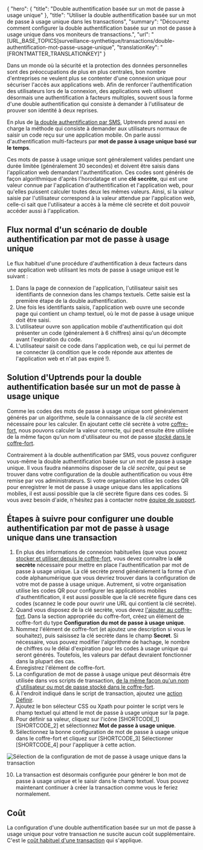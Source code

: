 {
  "hero": {
    "title": "Double authentification basée sur un mot de passe à usage unique"
  },
  "title": "Utiliser la double authentification basée sur un mot de passe à usage unique dans les transactions",
  "summary": "Découvrez comment configurer la double authentification basée sur un mot de passe à usage unique dans vos moniteurs de transactions.",
  "url": "[URL_BASE_TOPICS]surveillance-synthetique/transactions/double-authentification-mot-passe-usage-unique",
  "translationKey": "[FRONTMATTER_TRANSLATIONKEY]"
}

Dans un monde où la sécurité et la protection des données personnelles sont des préoccupations de plus en plus centrales, bon nombre d'entreprises ne veulent plus se contenter d'une connexion unique pour sécuriser l'accès aux applications web. Afin de renforcer l'authentification des utilisateurs lors de la connexion, des applications web utilisent désormais une authentification à facteurs multiples, souvent sous la forme d'une double authentification qui consiste à demander à l'utilisateur de prouver son identité à deux reprises.

En plus de [la double authentification par SMS]([LINK_URL_1]), Uptrends prend aussi en charge la méthode qui consiste à demander aux utilisateurs normaux de saisir un code reçu sur une application mobile. On parle aussi d'authentification multi-facteurs par **mot de passe à usage unique basé sur le temps**.

Ces mots de passe à usage unique sont généralement valides pendant une durée limitée (généralement 30 secondes) et doivent être saisis dans l'application web demandant l'authentification. Ces codes sont générés de façon algorithmique d'après l'horodatage et une **clé secrète**, qui est une valeur connue par l'application d'authentification et l'application web, pour qu'elles puissent calculer toutes deux les mêmes valeurs. Ainsi, si la valeur saisie par l'utilisateur correspond à la valeur attendue par l'application web, celle-ci sait que l'utilisateur a accès à la même clé secrète et doit pouvoir accéder aussi à l'application.

## Flux normal d'un scénario de double authentification par mot de passe à usage unique

Le flux habituel d'une procédure d'authentification à deux facteurs dans une application web utilisant les mots de passe à usage unique est le suivant :

1. Dans la page de connexion de l'application, l'utilisateur saisit ses identifiants de connexion dans les champs textuels. Cette saisie est la première étape de la double authentification.
2. Une fois les identifiants saisis, l'application web ouvre une seconde page qui contient un champ textuel, où le mot de passe à usage unique doit être saisi.
3. L'utilisateur ouvre son application mobile d'authentification qui doit présenter un code (généralement à 6 chiffres) ainsi qu'un décompte avant l'expiration du code.
4. L'utilisateur saisit ce code dans l'application web, ce qui lui permet de se connecter (à condition que le code réponde aux attentes de l'application web et n'ait pas expiré !).

## Solution d'Uptrends pour la double authentification basée sur un mot de passe à usage unique

Comme les codes des mots de passe à usage unique sont généralement générés par un algorithme, seule la connaissance de la *clé secrète* est nécessaire pour les calculer. En ajoutant cette clé secrète à votre [coffre-fort]([LINK_URL_2]), nous pouvons calculer la valeur correcte, qui peut ensuite être utilisée de la même façon qu'un nom d'utilisateur ou mot de passe [stocké dans le coffre-fort]([LINK_URL_3]).

Contrairement à la double authentification par SMS, vous pouvez configurer vous-même la double authentification basée sur un mot de passe à usage unique. Il vous faudra néanmoins disposer de la *clé secrète*, qui peut se trouver dans votre configuration de la double authentification ou vous être remise par vos administrateurs. Si votre organisation utilise les codes QR pour enregistrer le mot de passe à usage unique dans les applications mobiles, il est aussi possible que la clé secrète figure dans ces codes. Si vous avez besoin d'aide, n'hésitez pas à contacter notre [équipe de support]([LINK_URL_4]).

## Étapes à suivre pour configurer une double authentification par mot de passe à usage unique dans une transaction

1. En plus des informations de connexion habituelles (que vous pouvez [stocker et utiliser depuis le coffre-fort]([LINK_URL_5]), vous devez connaître la **clé secrète** nécessaire pour mettre en place l'authentification par mot de passe à usage unique. La clé secrète prend généralement la forme d'un code alphanumérique que vous devriez trouver dans la configuration de votre mot de passe à usage unique. Autrement, si votre organisation utilise les codes QR pour configurer les applications mobiles d'authentification, il est aussi possible que la clé secrète figure dans ces codes (scannez le code pour ouvrir une URL qui contient la clé secrète).
2. Quand vous disposez de la clé secrète, vous devez [l'ajouter au coffre-fort]([LINK_URL_6]). Dans la section appropriée du coffre-fort, créez un élément de coffre-fort du type **Configuration du mot de passe à usage unique**.
3. Nommez l'élément de coffre-fort (et ajoutez une description si vous le souhaitez), puis saisissez la clé secrète dans le champ **Secret**. Si nécessaire, vous pouvez modifier l'algorithme de hachage, le nombre de chiffres ou le délai d'expiration pour les codes à usage unique qui seront générés. Toutefois, les valeurs par défaut devraient fonctionner dans la plupart des cas.
4. Enregistrez l'élément de coffre-fort.
5. La configuration de mot de passe à usage unique peut désormais être utilisée dans vos scripts de transaction, [de la même façon qu'un nom d'utilisateur ou mot de passe stocké dans le coffre-fort]([LINK_URL_7]).
6. À l'endroit indiqué dans le script de transaction, ajoutez une [action Définir]([LINK_URL_8]).
7. Ajoutez le bon sélecteur CSS ou Xpath pour pointer le script vers le champ textuel qui attend le mot de passe à usage unique sur la page.
8. Pour définir sa valeur, cliquez sur l'icône [SHORTCODE_1]  [SHORTCODE_2] et sélectionnez **Mot de passe à usage unique**.
9. Sélectionnez la bonne configuration de mot de passe à usage unique dans le coffre-fort et cliquez sur [SHORTCODE_3] Sélectionner [SHORTCODE_4] pour l'appliquer à cette action.

![Sélection de la configuration de mot de passe à usage unique dans la transaction]([LINK_URL_9])

10. La transaction est désormais configurée pour générer le bon mot de passe à usage unique et le saisir dans le champ textuel. Vous pouvez maintenant continuer à créer la transaction comme vous le feriez normalement.

## Coût

La configuration d'une double authentification basée sur un mot de passe à usage unique pour votre transaction ne suscite aucun coût supplémentaire. C'est le [coût habituel d'une transaction]([LINK_URL_10]) qui s'applique.
